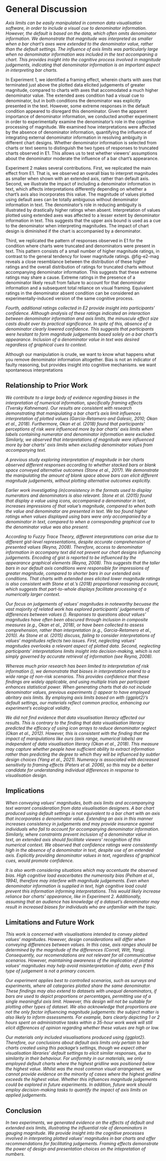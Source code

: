 # General Discussion

*Axis limits can be easily manipulated in common data visualisation software, in order to include a visual cue to denominator information. However, the default is based on the data, which often omits denominator information. We demonstrate that magnitude was interpreted as smaller when a bar chart’s axes were extended to the denominator value, rather than the default settings. The influence of axis limits was particularly large when no denominator information was included in the text accompaning a chart. This provides insight into the cognitive process involved in magnitude judgements, indicating that denominator information is an important aspect in interpreting bar charts.*

In Experiment 1, we identified a framing effect, wherein charts with axes that terminated just above the plotted data elicited judgements of greater magnitude, compared to charts with axes that accomodated a much higher denominator value. The extended axes condition had a visual cue to denominator, but in both conditions the denominator was explicitly presented in the text. However, some extreme responses in the default condition appeared to disregard this denominator. Given the apparent importance of denominator information, we conducted another experiment in order to experimentally examine the denominator’s role in the cognitive processing of magnitude. We examined how interpretations were affected by the absence of denominator information, quantifying the influence of integrating external denominator information in resolving ambiguity in different chart designs. Whether denominator information is selected from charts or text seems to distinguish the two types of responses to truncated charts observed in E1. This allows us to test whether viewers’ assumptions about the denominator moderate the influence of a bar chart’s appearance. 

Experiment 2 makes several contributions. First, we replicated the main effect from E1. That is, we observed an overall bias to interpret magnitudes as smaller when shown with an extended axis, rather than default axis. Second, we illustrate the impact of including a denominator information in text, which affects interpretations differently depending on whether a chart’s axis also incorporates this value. The magnitude of values plotted using default axes can be totally ambiguous without denominator information in text. The denominator’s role in reducing ambiguity is illustrated by drastically higher ratings when absent.  Interpretation of values plotted using extended axes was affected to a lesser extent by denominator information in text. This suggests that the upper axis bound is used as a cue to the denominator when interpreting magnitudes. The impact of chart design is diminished if the chart is accompanied by a denominator. 

Third, we replicated the pattern of responses observed in E1 for the condition where charts were truncated and denominators were present in text. This pattern consists of a small number of higher magnitude ratings, in contrast to the general tendency for lower magnitude ratings. @fig-e2-mag reveals a close resemblance between the distribution of these higher ratings and the overall distribution of ratings for truncated charts without accompanying denominator information. This suggests that these extreme ratings may share a cause. Extreme ratings in the presence of a denominator likely result from failure to account for that denominator information and a subsequent total reliance on visual framing. Equivalent ratings in the denominator absent condition can be considered an experimentally-induced version of the same cognitive process. 

*Fourth, additional ratings collected in E2 provide insight into participants’ confidence. Although analysis of these ratings indicated an interaction between denominator information and axis limits, the minuscule effect size casts doubt over its practical significance. In spite of this, absence of a denominator clearly lowered confidence. This suggests that participants were hesitant to form magnitude judgements based solely on a bar chart’s appearance. Inclusion of a denominator value in text was desired regardless of graphical cues to context.*

Although our manipulation is crude, we want to know what happens what you remove denominator information altogether. Bias is not an indicator of faulty reasoning, but provides insight into cognitive mechanisms. we want spontaneous interpretations

## Relationship to Prior Work

*We contribute to a large body of evidence regarding biases in the interpretation of numerical information, specifically *framing effects* (Tversky Kahneman). Our results are consistent with research demonstrating that manipulating a bar chart’s axis limit influences interpretation of plotted values (Garcia-Retamero and Galesic, 2010; Okan et al., 2018). Furthermore, Okan et al. (2018) found that participants’ perceptions of risk were influenced more by bar charts’ axis limits when labels containing numerator and denominator information were excluded. Similarly, we observed that interpretations of magnitude were influenced more by bar charts’ axis limits when excluding denominator values from accompanying text.*

*A previous study exploring interpretation of magnitude in bar charts observed different responses according to whether stacked bars or blank space conveyed alternative outcomes (Stone et al., 2017). We demonstrate the manipulating the amount of blank space above bars can elicit different magnitude judgements, without plotting alternative outcomes explicitly.*

*Earlier work investigating (in)consistency in the formats used to display numerators and denominators is also relevant. Stone et al. (2015) found that display a value using icons, accompanied a denominator in text, increases impressions of that value’s magnitude, compared to when both the value and denominator are presented in text. We too found higher ratings when values displayed using bars were only accompanied by a denominator in text, compared to when a corresponding graphical cue to the denominator value was also present.*

*According to Fuzzy Trace Theory, different interpretations can arise due to different gist-level representations, despite accurate comprehension of presented values (Reyna, 2008). Therefore, access to denominator information in accompany text did not prevent our chart designs influencing judgements. Encoding of gist is reported to be influenced by the appearance graphical elements (Reyna, 2008). This suggests that the taller bars in our default axis conditions were responsible for impressions of greater magnitude, compared to shorter bars in our extended axis conditions. That charts with extended axes elicited lower magnitude ratings is also consistent with Stone et al.’s (2018) proportional reasoning account, which suggests that part-to-whole displays facilitate processing of a numerically larger context.*

*Our focus on judgements of values’ magnitudes in noteworthy becuase the vast majority of related work has explored participants’ judgements of *differences between* values (). Responses to questions about values’ magnitudes have often been obscured through inclusion in composite measures (e.g., Okan et al., 2018), or have been collected to assess comprehension, rather than interpretation (e.g., Garcia-Retamero et al., 2010). As Stone et al. (2015) discuss, failing to consider interpretations of values’ magnitudes reflects two issues. First, neglecting values’ magnitudes overlooks a relevant aspect of plotted data. Second, neglecting participants’ *interpretations* limits insight into decision-making, which is not simply governed by accurate retrieval of information (see Reyna, 2008).*

*Whereas much prior research has been limited to interpretation of risk information (), we demonstrate that biases in interpretation extend to a wide range of non-risk scenarios. This provides confidence that these findings are widely applicable, and using *multiple* trials per participant enhances statistical power. When generating charts that do not include denominator values, previous experiments () appear to have employed abritary axis limits. By employing axis limits based on with {ggplot2}’s default settings, our materials reflect common practice, enhancing our experiment’s ecological validity.*

*We did not find evidence that data visualisation literacy affected our results. This is contrary to the finding that data visualisation literacy predicted the efficacy of using icon arrays to reduce denominator neglect (Okan et al., 2012). However, this is consistent with the finding that the impact of manipulations like ours (axis range, numerical labels) are independent of data visualisation literacy (Okan et al., 2018). This measure may capture whether people have sufficient ability to extract information rather than predicting the degree to which they will be influenced by subtler design choices (Yang et al., 2021). Numeracy is associated with decreased sensitivity to framing effects (Peters et al. 2006), so this may be a better candidate for understanding individual differences in response to visualisation design.*

## Implications

*When conveying values’ magnitudes, both axis limits and accompanying text warrant consideration from data visualisation designers. A bar chart produced using default settings is not equivalent to a bar chart with an axis that incorporates a denominator value. Extending an axis in this manner increases consistency in judgements and may provide insurance against individuals who fail to account for accompanying denominator information. Similarly, where constraints prevent inclusion of a denominator value in text, an extended axis should facilitate viewers’ recognition of this numerical context. We observed that confidence ratings were consistently high in the absence of a denominator in text, despite use of an extended axis. Explicitly providing denominator values in text, regardless of graphical cues, would promote confidence.*

*It is also worth considering situations which may accentuate the observed bias. High cognitive load exacerbates the numerosity bias (Pelham et al., 1994), therefore may interfere with magnitude judgements. Even when denominator information is supplied in text, high cognitive load could prevent this information informing interpretations. This would likely increase reliance bar charts’ appearance, like in Experiment 2. Additionally, assuming that an audience has knowledge of a dataset’s denominator may result in increased biases for individuals who are unfamiliar with the topic.*

## Limitations and Future Work

*This work is concerned with visualisations intended to convey plotted values’ magnitudes. However, design considerations will differ when conveying *differences* between values. In this case, axis ranges should be determined by the magnitude of the differences (Correll, Witt, Yang). Consequently, our recomendations are not relevant for all communicative scenarios. However, maintaining awareness of the implication of plotted values’ magnitudes may help avoid misinterpretation of data, even if this type of judgement is not a primary concern.*

*Our experiment applies best to controlled scenarios, such as surveys and experiments, where all categories plotted share the same denominator. These findings may also extend to datasets with unequal denominators, if bars are used to depict proportions or percentages, permitting use of a single meaningful axis limit. However, this design will not be suitable for plotting other types of dataset. We also acknowledge that proportions are not the only factor influencing magnitude judgements: the subject matter is also likely to inform assessments. For example, bars clearly depicting 1 or 2 hours spent on administrative tasks within a 35-hour work week will still elicit differences of opinion regarding whether these values are high or low.*

*Our materials only included visualisations produced using {ggplot2}. Therefore, our conclusions about default axis limits only pertain to bar charts created using this package’s settings, though we expect other visualisation libraries’ default settings to elicit similar responses, due to similarity in their behaviour. For uniformity in our materials, we only employed default charts where the highest gridline was positioned below the highest value. Whilst was the most common visual arrangement, we cannot provide evidence on the minority of cases where the highest gridline exceeds the highest value. Whether this influences magnitude judgements could be explored in future experiments. In addition, future work should employ decision-making tasks to quantify the impact of axis limits on applied judgements.*

## Conclusion

*In two experiments, we generated evidence on the effects of default and extended axis limits, illustrating the influential role of denominators in gauging magnitude. We provide insight into the cognitive processes involved in interpreting plotted values’ magnitudes in bar charts and offer recommendations for facilitating judgements. Framing effects demonstrate the power of design and presentation choices on the intepretation of numbers.*






